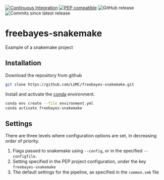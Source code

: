 [![Continuous Integration](https://github.com/LUMC/freebayes-snakemake/actions/workflows/ci.yml/badge.svg)](https://github.com/LUMC/freebayes-snakemake/actions/workflows/ci.yml)
[![PEP compatible](http://pepkit.github.io/img/PEP-compatible-green.svg)](http://pepkit.github.io)
![GitHub release](https://img.shields.io/github/v/release/LUMC/freebayes-snakemake)
![Commits since latest release](https://img.shields.io/github/commits-since/LUMC/freebayes-snakemake/latest)

# freebayes-snakemake
Example of a snakemake project

## Installation
Download the repository from github
```bash
git clone https://github.com/LUMC/freebayes-snakemake.git
```

Install and activate the
[conda](https://docs.conda.io/en/latest/miniconda.html)
environment.
```bash
conda env create --file environment.yml
conda activate freebayes-snakemake
```

## Settings
There are three levels where configuration options are set, in decreasing order
of priority.
1. Flags passed to snakemake using `--config`, or in the specified
   `--configfile`.
2. Setting specified in the PEP project configuration, under the key
   `freebayes-snakemake`
3. The default settings for the pipeline, as specified in the `common.smk` file
